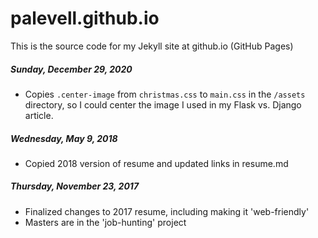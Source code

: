 # palevell.github.io

This is the source code for my Jekyll site at github.io (GitHub Pages)

##### Sunday, December 29, 2020
- Copies `.center-image` from `christmas.css` to `main.css` in the `/assets` 
  directory, so I could center the image I used in my Flask vs. Django article.

##### Wednesday, May 9, 2018
- Copied 2018 version of resume and updated links in resume.md

##### Thursday, November 23, 2017
- Finalized changes to 2017 resume, including making it 'web-friendly'
- Masters are in the 'job-hunting' project

